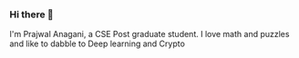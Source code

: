 ### Hi there 👋

I'm Prajwal Anagani, a CSE Post graduate student.
I love math and puzzles and like to dabble to Deep learning and Crypto

<!--
**LawJarp-A/LawJarp-A** is a ✨ _special_ ✨ repository because its `README.md` (this file) appears on your GitHub profile.
